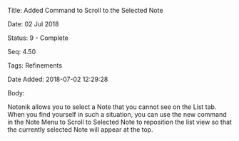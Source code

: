Title:  Added Command to Scroll to the Selected Note

Date:   02 Jul 2018

Status: 9 - Complete

Seq:    4.50

Tags:   Refinements

Date Added: 2018-07-02 12:29:28

Body:   
 
Notenik allows you to select a Note that you cannot see on the List tab. When you find yourself in such a situation, you can use the new command in the Note Menu to Scroll to Selected Note to reposition the list view so that the currently selected Note will appear at the top. 

